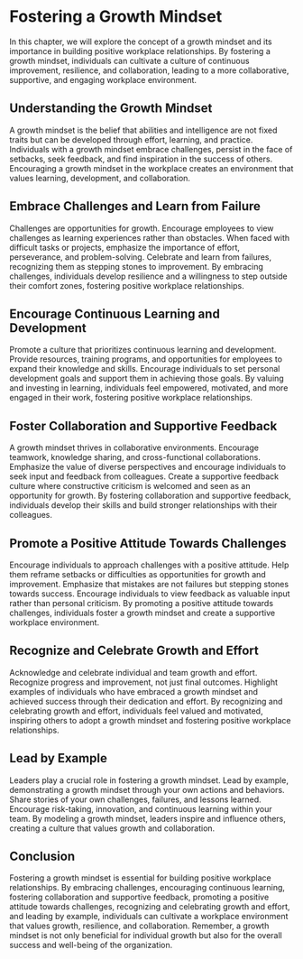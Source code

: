 # Fostering a Growth Mindset

In this chapter, we will explore the concept of a growth mindset and its importance in building positive workplace relationships. By fostering a growth mindset, individuals can cultivate a culture of continuous improvement, resilience, and collaboration, leading to a more collaborative, supportive, and engaging workplace environment.

## Understanding the Growth Mindset

A growth mindset is the belief that abilities and intelligence are not fixed traits but can be developed through effort, learning, and practice. Individuals with a growth mindset embrace challenges, persist in the face of setbacks, seek feedback, and find inspiration in the success of others. Encouraging a growth mindset in the workplace creates an environment that values learning, development, and collaboration.

## Embrace Challenges and Learn from Failure

Challenges are opportunities for growth. Encourage employees to view challenges as learning experiences rather than obstacles. When faced with difficult tasks or projects, emphasize the importance of effort, perseverance, and problem-solving. Celebrate and learn from failures, recognizing them as stepping stones to improvement. By embracing challenges, individuals develop resilience and a willingness to step outside their comfort zones, fostering positive workplace relationships.

## Encourage Continuous Learning and Development

Promote a culture that prioritizes continuous learning and development. Provide resources, training programs, and opportunities for employees to expand their knowledge and skills. Encourage individuals to set personal development goals and support them in achieving those goals. By valuing and investing in learning, individuals feel empowered, motivated, and more engaged in their work, fostering positive workplace relationships.

## Foster Collaboration and Supportive Feedback

A growth mindset thrives in collaborative environments. Encourage teamwork, knowledge sharing, and cross-functional collaborations. Emphasize the value of diverse perspectives and encourage individuals to seek input and feedback from colleagues. Create a supportive feedback culture where constructive criticism is welcomed and seen as an opportunity for growth. By fostering collaboration and supportive feedback, individuals develop their skills and build stronger relationships with their colleagues.

## Promote a Positive Attitude Towards Challenges

Encourage individuals to approach challenges with a positive attitude. Help them reframe setbacks or difficulties as opportunities for growth and improvement. Emphasize that mistakes are not failures but stepping stones towards success. Encourage individuals to view feedback as valuable input rather than personal criticism. By promoting a positive attitude towards challenges, individuals foster a growth mindset and create a supportive workplace environment.

## Recognize and Celebrate Growth and Effort

Acknowledge and celebrate individual and team growth and effort. Recognize progress and improvement, not just final outcomes. Highlight examples of individuals who have embraced a growth mindset and achieved success through their dedication and effort. By recognizing and celebrating growth and effort, individuals feel valued and motivated, inspiring others to adopt a growth mindset and fostering positive workplace relationships.

## Lead by Example

Leaders play a crucial role in fostering a growth mindset. Lead by example, demonstrating a growth mindset through your own actions and behaviors. Share stories of your own challenges, failures, and lessons learned. Encourage risk-taking, innovation, and continuous learning within your team. By modeling a growth mindset, leaders inspire and influence others, creating a culture that values growth and collaboration.

## Conclusion

Fostering a growth mindset is essential for building positive workplace relationships. By embracing challenges, encouraging continuous learning, fostering collaboration and supportive feedback, promoting a positive attitude towards challenges, recognizing and celebrating growth and effort, and leading by example, individuals can cultivate a workplace environment that values growth, resilience, and collaboration. Remember, a growth mindset is not only beneficial for individual growth but also for the overall success and well-being of the organization.
